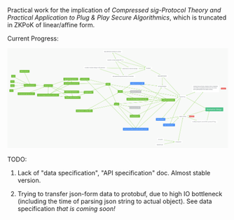 Practical work for the implication of *Compressed sig-Protocol Theory and Practical Application to Plug & Play Secure Algorithmics*, which is truncated in ZKPoK of linear/affine form.

Current Progress:

![Current Progress](https://github.com/Falicitas/Efficient_ZKP_for_Affine-forms/blob/master/img/current%20progress%20graph.svg)

TODO:

1. Lack of "data specification", "API specification" doc. Almost stable version.

2. Trying to transfer json-form data to protobuf, due to high IO bottleneck (including the time of parsing json string to actual object). See data specification *that is coming soon!*


